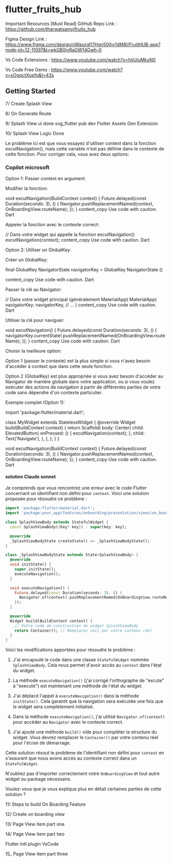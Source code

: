 # flutter_fruits_hub

Important Resources [Must Read]
GitHub Repo Link : <https://github.com/tharwatsamy/fruits_hub>

Figma Design Link : <https://www.figma.com/design/oWaxzgl17Hgn50ihv1dM8I/FruitHUB-app?node-id=12-11097&t=wkGB0iyRaGW14Gwh-0>

Vs Code Extensions : <https://www.youtube.com/watch?v=htiUiuMkxN0>

Vs Code Free Gems : <https://www.youtube.com/watch?v=sOgqctXopfo&t=43s>

## Getting Started

7/ Create Splash View

8/ On Generate Route

9/ Splash View ui done
svg_flutter pub dev
Flutter Assets Gen Extension

10/ Splash View Logic Done

Le problème ici est que vous essayez d'utiliser context dans la fonction excutNavigation(), mais cette variable n'est pas définie dans le contexte de cette fonction. Pour corriger cela, vous avez deux options:

### Copilot microsoft

Option 1: Passer context en argument:

Modifier la fonction:

void excutNavigation(BuildContext context) {
  Future.delayed(const Duration(seconds: 3), () {
    Navigator.pushReplacementNamed(context, OnBoardingView.routeName);
  });
}
content_copy
Use code with caution.
Dart

Appeler la fonction avec le contexte correct:

// Dans votre widget qui appelle la fonction excutNavigation()
excutNavigation(context);
content_copy
Use code with caution.
Dart

Option 2: Utiliser un GlobalKey:

Créer un GlobalKey:

final GlobalKey NavigatorState navigatorKey = GlobalKey NavigatorState ()

content_copy
Use code with caution.
Dart

Passer la clé au Navigator:

// Dans votre widget principal (généralement MaterialApp)
MaterialApp(
  navigatorKey: navigatorKey,
  // ...
)
content_copy
Use code with caution.
Dart

Utiliser la clé pour naviguer:

void excutNavigation() {
  Future.delayed(const Duration(seconds: 3), () {
    navigatorKey.currentState!.pushReplacementNamed(OnBoardingView.routeName);
  });
}
content_copy
Use code with caution.
Dart

Choisir la meilleure option:

Option 1 (passer le contexte) est la plus simple si vous n'avez besoin d'accéder à context que dans cette seule fonction.

Option 2 (GlobalKey) est plus appropriée si vous avez besoin d'accéder au Navigator de manière globale dans votre application, ou si vous voulez exécuter des actions de navigation à partir de différentes parties de votre code sans dépendre d'un contexte particulier.

Exemple complet (Option 1):

import 'package:flutter/material.dart';

class MyWidget extends StatelessWidget {
  @override
  Widget build(BuildContext context) {
    return Scaffold(
      body: Center(
        child: ElevatedButton(
          onPressed: () {
            excutNavigation(context);
          },
          child: Text('Navigate'),
        ),
      ),
    );
  }
}

void excutNavigation(BuildContext context) {
  Future.delayed(const Duration(seconds: 3), () {
    Navigator.pushReplacementNamed(context, OnBoardingView.routeName);
  });
}
content_copy
Use code with caution.
Dart

#### solution Claude sonnet

Je comprends que vous rencontrez une erreur avec le code Flutter concernant un identifiant non défini pour `context`. Voici une solution proposée pour résoudre ce problème :

```dart
import 'package:flutter/material.dart';
import 'package:your_app/features/onboarding/presentation/views/on_boarding_view.dart'; // Assurez-vous d'importer correctement votre OnBoardingView

class SplashViewBody extends StatefulWidget {
  const SplashViewBody({Key? key}) : super(key: key);

  @override
  _SplashViewBodyState createState() => _SplashViewBodyState();
}

class _SplashViewBodyState extends State<SplashViewBody> {
  @override
  void initState() {
    super.initState();
    executeNavigation();
  }

  void executeNavigation() {
    Future.delayed(const Duration(seconds: 3), () {
      Navigator.of(context).pushReplacementNamed(OnBoardingView.routeName);
    });
  }

  @override
  Widget build(BuildContext context) {
    // Votre code de construction du widget SplashViewBody
    return Container(); // Remplacez ceci par votre contenu réel
  }
}

```

Voici les modifications apportées pour résoudre le problème :

1. J'ai encapsulé le code dans une classe `StatefulWidget` nommée `SplashViewBody`. Cela nous permet d'avoir accès au `context` dans l'état du widget.

2. La méthode `executeNavigation()` (j'ai corrigé l'orthographe de "excute" à "execute") est maintenant une méthode de l'état du widget.

3. J'ai déplacé l'appel à `executeNavigation()` dans la méthode `initState()`. Cela garantit que la navigation sera exécutée une fois que le widget sera complètement initialisé.

4. Dans la méthode `executeNavigation()`, j'ai utilisé `Navigator.of(context)` pour accéder au `Navigator` avec le contexte correct.

5. J'ai ajouté une méthode `build()` vide pour compléter la structure du widget. Vous devrez remplacer le `Container()` par votre contenu réel pour l'écran de démarrage.

Cette solution résout le problème de l'identifiant non défini pour `context` en s'assurant que nous avons accès au contexte correct dans un `StatefulWidget`.

N'oubliez pas d'importer correctement votre `OnBoardingView` et tout autre widget ou package nécessaire.

Voulez-vous que je vous explique plus en détail certaines parties de cette solution ?

11/ Steps to build On Boarding Feature

12/ Create on boarding view

13/ Page View item part one

14/ Page View item part two

Flutter Intl plugin VsCode

15_ Page View item part three
